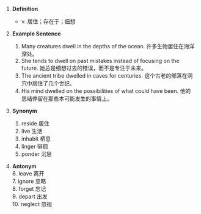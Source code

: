 1. **Definition**  
   - v. 居住；存在于；细想  

2. **Example Sentence**  
   1. Many creatures dwell in the depths of the ocean. 许多生物居住在海洋深处。  
   2. She tends to dwell on past mistakes instead of focusing on the future. 她总是细想过去的错误，而不是专注于未来。  
   3. The ancient tribe dwelled in caves for centuries. 这个古老的部落在洞穴中居住了几个世纪。  
   4. His mind dwelled on the possibilities of what could have been. 他的思绪停留在那些本可能发生的事情上。  

3. **Synonym**  
   1. reside 居住  
   2. live 生活  
   3. inhabit 栖息  
   4. linger 徘徊  
   5. ponder 沉思  

4. **Antonym**  
   6. leave 离开  
   7. ignore 忽略  
   8. forget 忘记  
   9. depart 出发  
   10. neglect 忽视